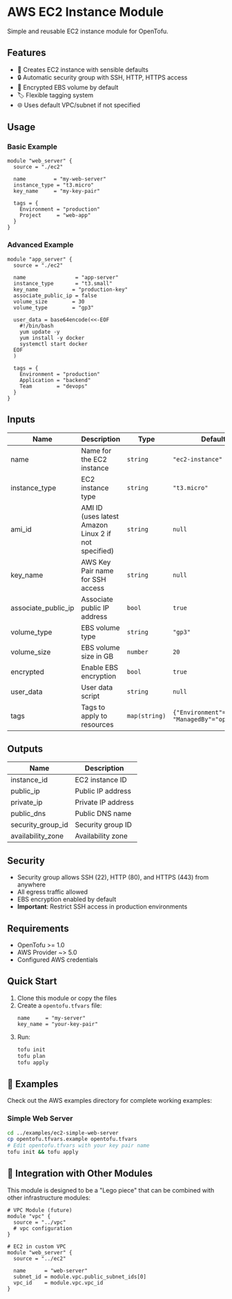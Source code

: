 # AWS EC2 Instance Module

Simple and reusable EC2 instance module for OpenTofu.

## Features

- 🚀 Creates EC2 instance with sensible defaults
- 🔒 Automatic security group with SSH, HTTP, HTTPS access
- 💾 Encrypted EBS volume by default
- 🏷️ Flexible tagging system
- 🌐 Uses default VPC/subnet if not specified

## Usage

### Basic Example

```hcl
module "web_server" {
  source = "./ec2"

  name         = "my-web-server"
  instance_type = "t3.micro"
  key_name     = "my-key-pair"

  tags = {
    Environment = "production"
    Project     = "web-app"
  }
}
```

### Advanced Example

```hcl
module "app_server" {
  source = "./ec2"

  name                = "app-server"
  instance_type       = "t3.small"
  key_name           = "production-key"
  associate_public_ip = false
  volume_size        = 30
  volume_type        = "gp3"

  user_data = base64encode(<<-EOF
    #!/bin/bash
    yum update -y
    yum install -y docker
    systemctl start docker
  EOF
  )

  tags = {
    Environment = "production"
    Application = "backend"
    Team        = "devops"
  }
}
```

## Inputs

| Name | Description | Type | Default | Required |
|------|-------------|------|---------|----------|
| name | Name for the EC2 instance | `string` | `"ec2-instance"` | no |
| instance_type | EC2 instance type | `string` | `"t3.micro"` | no |
| ami_id | AMI ID (uses latest Amazon Linux 2 if not specified) | `string` | `null` | no |
| key_name | AWS Key Pair name for SSH access | `string` | `null` | no |
| associate_public_ip | Associate public IP address | `bool` | `true` | no |
| volume_type | EBS volume type | `string` | `"gp3"` | no |
| volume_size | EBS volume size in GB | `number` | `20` | no |
| encrypted | Enable EBS encryption | `bool` | `true` | no |
| user_data | User data script | `string` | `null` | no |
| tags | Tags to apply to resources | `map(string)` | `{"Environment"="dev", "ManagedBy"="opentofu"}` | no |

## Outputs

| Name | Description |
|------|-------------|
| instance_id | EC2 instance ID |
| public_ip | Public IP address |
| private_ip | Private IP address |
| public_dns | Public DNS name |
| security_group_id | Security group ID |
| availability_zone | Availability zone |

## Security

- Security group allows SSH (22), HTTP (80), and HTTPS (443) from anywhere
- All egress traffic allowed
- EBS encryption enabled by default
- **Important**: Restrict SSH access in production environments

## Requirements

- OpenTofu >= 1.0
- AWS Provider ~> 5.0
- Configured AWS credentials

## Quick Start

1. Clone this module or copy the files
2. Create a `opentofu.tfvars` file:
   ```hcl
   name     = "my-server"
   key_name = "your-key-pair"
   ```
3. Run:
   ```bash
   tofu init
   tofu plan
   tofu apply
   ```

## 📖 Examples

Check out the AWS examples directory for complete working examples:

### Simple Web Server
```bash
cd ../examples/ec2-simple-web-server
cp opentofu.tfvars.example opentofu.tfvars
# Edit opentofu.tfvars with your key pair name
tofu init && tofu apply
```

## 🧩 Integration with Other Modules

This module is designed to be a "Lego piece" that can be combined with other infrastructure modules:

```hcl
# VPC Module (future)
module "vpc" {
  source = "../vpc"
  # vpc configuration
}

# EC2 in custom VPC
module "web_server" {
  source = "../ec2"
  
  name      = "web-server"
  subnet_id = module.vpc.public_subnet_ids[0]
  vpc_id    = module.vpc.vpc_id
}
```
